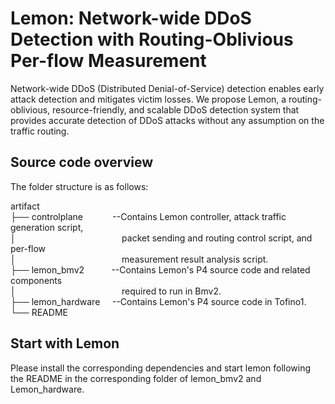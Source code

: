# Lemon: Network-wide DDoS Detection with Routing-Oblivious Per-flow Measurement

Network-wide DDoS (Distributed Denial-of-Service) detection enables early attack detection and mitigates victim losses. We propose Lemon, a routing-oblivious, resource-friendly, and scalable DDoS detection system that provides accurate detection of DDoS attacks without any assumption on the traffic routing.

## Source code overview

The folder structure is as follows:

artifact   
├── controlplane            --Contains Lemon controller, attack traffic generation script,    
│                                           packet sending and routing control script, and per-flow    
│                                           measurement result analysis script.   
├── lemon_bmv2           --Contains Lemon's P4 source code and related components    
│                                           required to run in Bmv2.   
├── lemon_hardware     --Contains Lemon's P4 source code in Tofino1.   
└── README

## Start with Lemon

Please install the corresponding dependencies and start lemon following the README in the corresponding folder of lemon_bmv2 and Lemon_hardware.


